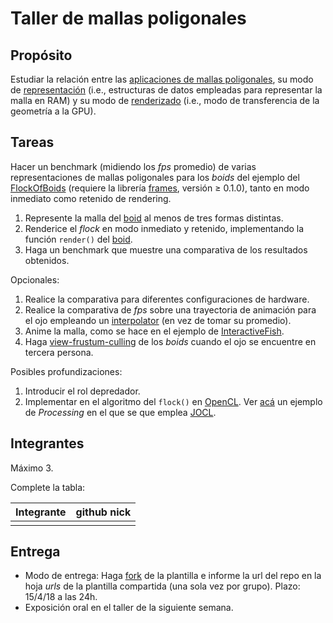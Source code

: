 # Taller de mallas poligonales

## Propósito

Estudiar la relación entre las [aplicaciones de mallas poligonales](https://github.com/VisualComputing/representation), su modo de [representación](https://en.wikipedia.org/wiki/Polygon_mesh) (i.e., estructuras de datos empleadas para representar la malla en RAM) y su modo de [renderizado](https://processing.org/tutorials/pshape/) (i.e., modo de transferencia de la geometría a la GPU).

## Tareas

Hacer un benchmark (midiendo los *fps* promedio) de varias representaciones de mallas poligonales para los _boids_ del ejemplo del [FlockOfBoids](https://github.com/VisualComputing/framesjs/tree/processing/examples/Advanced/FlockOfBoids) (requiere la librería [frames](https://github.com/VisualComputing/framesjs/releases), versión ≥ 0.1.0), tanto en modo inmediato como retenido de rendering.

1. Represente la malla del [boid](https://github.com/VisualComputing/framesjs/blob/processing/examples/Advanced/FlockOfBoids/Boid.pde) al menos de tres formas distintas.
2. Renderice el _flock_ en modo inmediato y retenido, implementando la función ```render()``` del [boid](https://github.com/VisualComputing/framesjs/blob/processing/examples/Advanced/FlockOfBoids/Boid.pde).
3. Haga un benchmark que muestre una comparativa de los resultados obtenidos.

Opcionales:

1. Realice la comparativa para diferentes configuraciones de hardware.
2. Realice la comparativa de *fps* sobre una trayectoria de animación para el ojo empleando un [interpolator](https://github.com/VisualComputing/framesjs/tree/processing/examples/Basics/B8_Interpolation2) (en vez de tomar su promedio).
3. Anime la malla, como se hace en el ejemplo de [InteractiveFish](https://github.com/VisualComputing/framesjs/tree/processing/examples/ik/InteractiveFish).
4. Haga [view-frustum-culling](https://github.com/VisualComputing/framesjs/tree/processing/examples/Demos/ViewFrustumCulling) de los _boids_ cuando el ojo se encuentre en tercera persona.

Posibles profundizaciones:

1. Introducir el rol depredador.
2. Implementar en el algoritmo del ```flock()``` en [OpenCL](https://en.wikipedia.org/wiki/OpenCL). Ver [acá](https://www.youtube.com/watch?v=4NU37rPOAsk) un ejemplo de *Processing* en el que se que emplea [JOCL](http://www.jocl.org/).

## Integrantes

Máximo 3.

Complete la tabla:

| Integrante | github nick |
|------------|-------------|
|            |             |

## Entrega

* Modo de entrega: Haga [fork](https://help.github.com/articles/fork-a-repo/) de la plantilla e informe la url del repo en la hoja *urls* de la plantilla compartida (una sola vez por grupo). Plazo: 15/4/18 a las 24h.
* Exposición oral en el taller de la siguiente semana.
